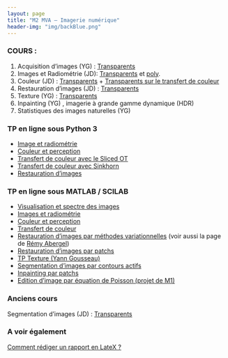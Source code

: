 ```yaml
---
layout: page
title: "M2 MVA – Imagerie numérique"
header-img: "img/backBlue.png"
---
```


### COURS :

1. Acquisition d’images (YG) : [Transparents](https://perso.telecom-paristech.fr/gousseau/MVA/acquisition.pdf)
2. Images et Radiométrie (JD):  [Transparents](http://w3.mi.parisdescartes.fr/~jdelon/enseignement/cours_image_m2/COURS_radiometrie_master.pdf)  et [poly](http://w3.mi.parisdescartes.fr/~jdelon/enseignement/cours_image_m2/radiometrie.pdf).
3. Couleur (JD) : [Transparents](http://w3.mi.parisdescartes.fr/~jdelon/enseignement/cours_image_m2/COURS_couleur_master.pdf) + [Transparents sur le transfert de couleur](http://w3.mi.parisdescartes.fr/~jdelon/enseignement/cours_image_m2/COURS_M2_color-transfer.pdf)
4. Restauration d’images (JD) : [Transparents](http://w3.mi.parisdescartes.fr/~jdelon/enseignement/cours_image_m2/main.pdf)
5. Texture (YG) : [Transparents](https://perso.telecom-paristech.fr/gousseau/MVA/texture.pdf)
6. Inpainting (YG) , imagerie à grande gamme dynamique (HDR)
7. Statistiques des images naturelles (YG)

### TP  en ligne sous Python 3 

* [Image et radiométrie](https://nbviewer.jupyter.org/github/judelo/notebooks/blob/master/python/TP_Radiometrie.ipynb)
* [Couleur et perception](https://nbviewer.jupyter.org/github/judelo/notebooks/blob/master/python/TP_color.ipynb)
* [Transfert de couleur avec le Sliced OT](https://nbviewer.jupyter.org/github/judelo/notebooks/blob/master/python/TP_color_transfer.ipynb)
* [Transfert de couleur avec Sinkhorn](https://nbviewer.org/github/judelo/notebooks/blob/master/python/TP_color_transfer_with_Sinkhorn.ipynb)
* [Restauration d’images](https://nbviewer.jupyter.org/github/judelo/notebooks/blob/master/python/TVL2.ipynb)

### TP  en ligne sous MATLAB / SCILAB

* [Visualisation et spectre des images](http://perso.telecom-paristech.fr/~gousseau/temp/tp1.pdf)
* [Images et radiométrie](http://w3.mi.parisdescartes.fr/~jdelon/enseignement/tp_image/org/TP_radiometrie.html)
* [Couleur et perception](http://w3.mi.parisdescartes.fr/~jdelon/enseignement/tp_image/org/TP_perception.html)
* [Transfert de couleur](http://w3.mi.parisdescartes.fr/~jdelon/enseignement/tp_image/org/TP_color_transfer.html)
* [Restauration d’images par méthodes variationnelles](http://w3.mi.parisdescartes.fr/~jdelon/enseignement/tp_image/org/TP_restoration.html)  (voir aussi la page de [Rémy Abergel](http://www.math-info.univ-paris5.fr/~rabergel/))
* [Restauration d’images par  patchs](http://w3.mi.parisdescartes.fr/~jdelon/enseignement/tp_image/org/TP_restoration_patchs.html)
* [TP Texture (Yann Gousseau)](http://perso.telecom-paristech.fr/~gousseau/TPTexture/)
* [Segmentation d’images par contours actifs](http://w3.mi.parisdescartes.fr/~jdelon/enseignement/tp_image/org/TP_segmentation.html)
* [Inpainting par patchs](http://w3.mi.parisdescartes.fr/~jdelon/enseignement/tp_image/org/TP_inpainting.html)
* [Edition d’image par équation de Poisson (projet de M1)](http://w3.mi.parisdescartes.fr/~jdelon/enseignement/MA106/projet_imageediting.pdf)
### Anciens cours

Segmentation d’images (JD) : [Transparents](http://w3.mi.parisdescartes.fr/~jdelon/enseignement/cours_image_m2/COURS_segmentation_master.pdf)

### A voir également 

[Comment rédiger un rapport en LateX ?](latex.md)